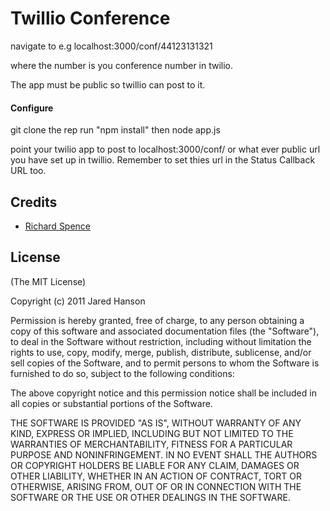 # Twillio Conference

navigate to e.g localhost:3000/conf/44123131321 

where the number is you conference number in twilio.

The app must be public so twillio can post to it.

#### Configure

git clone the rep
run "npm install"
then node app.js

point your twilio app to post to localhost:3000/conf/   or what ever public url you have set up in twillio.  Remember to set thies url in the Status Callback URL too.





## Credits

  - [Richard Spence](http://github.com/spuggy) 

## License

(The MIT License)

Copyright (c) 2011 Jared Hanson

Permission is hereby granted, free of charge, to any person obtaining a copy of
this software and associated documentation files (the "Software"), to deal in
the Software without restriction, including without limitation the rights to
use, copy, modify, merge, publish, distribute, sublicense, and/or sell copies of
the Software, and to permit persons to whom the Software is furnished to do so,
subject to the following conditions:

The above copyright notice and this permission notice shall be included in all
copies or substantial portions of the Software.

THE SOFTWARE IS PROVIDED "AS IS", WITHOUT WARRANTY OF ANY KIND, EXPRESS OR
IMPLIED, INCLUDING BUT NOT LIMITED TO THE WARRANTIES OF MERCHANTABILITY, FITNESS
FOR A PARTICULAR PURPOSE AND NONINFRINGEMENT. IN NO EVENT SHALL THE AUTHORS OR
COPYRIGHT HOLDERS BE LIABLE FOR ANY CLAIM, DAMAGES OR OTHER LIABILITY, WHETHER
IN AN ACTION OF CONTRACT, TORT OR OTHERWISE, ARISING FROM, OUT OF OR IN
CONNECTION WITH THE SOFTWARE OR THE USE OR OTHER DEALINGS IN THE SOFTWARE.
